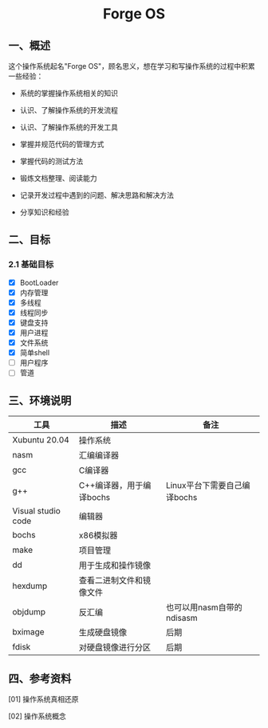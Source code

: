 # <h1 align="center">Forge OS</h1>

## 一、概述

这个操作系统起名"Forge OS"，顾名思义，想在学习和写操作系统的过程中积累一些经验：

* 系统的掌握操作系统相关的知识

* 认识、了解操作系统的开发流程

* 认识、了解操作系统的开发工具

* 掌握并规范代码的管理方式

* 掌握代码的测试方法

* 锻炼文档整理、阅读能力

* 记录开发过程中遇到的问题、解决思路和解决方法

* 分享知识和经验

## 二、目标

### 2.1 基础目标

* [x] BootLoader
* [x] 内存管理
* [x] 多线程
* [x] 线程同步
* [x] 键盘支持
* [x] 用户进程
* [x] 文件系统
* [x] 简单shell
* [ ] 用户程序
* [ ] 管道

## 三、环境说明

| 工具                 | 描述               | 备注                  |
| ------------------ | ---------------- | ------------------- |
| Xubuntu 20.04      | 操作系统             |                     |
| nasm               | 汇编编译器            |                     |
| gcc                | C编译器             |                     |
| g++                | C++编译器，用于编译bochs | Linux平台下需要自己编译bochs |
| Visual studio code | 编辑器              |                     |
| bochs              | x86模拟器           |                     |
| make               | 项目管理             |                     |
| dd                 | 用于生成和操作镜像        |                     |
| hexdump            | 查看二进制文件和镜像文件     |                     |
| objdump            | 反汇编              | 也可以用nasm自带的ndisasm  |
| bximage            | 生成硬盘镜像           | 后期                  |
| fdisk              | 对硬盘镜像进行分区        | 后期                  |

## 四、参考资料

[01] 操作系统真相还原

[02] 操作系统概念	
